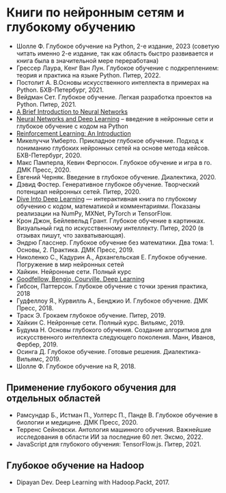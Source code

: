 # Книги по нейронным сетям и глубокому обучению

- Шолле Ф. Глубокое обучение на Python, 2-е издание, 2023 (советую читать именно 2-е издание, так как область быстро развивается и книга была в значительной мере переработана)
- Грессер Лаура, Кенг Ван Лун. Глубокое обучение с подкреплением: теория и практика на языке Python. Питер, 2022.
- Постолит А. В.Основы искусственного интеллекта в примерах на Python. БХВ-Петербург, 2021.
- Вейдман Сет. Глубокое обучение. Легкая разработка проектов на Python. Питер, 2021.
- [A Brief Introduction to Neural Networks](http://www.dkriesel.com/en/science/neural_networks)
- [Neural Networks and Deep Learning](http://neuralnetworksanddeeplearning.com/) – введение в нейронные сети и глубокое обучение с кодом на Python
- [Reinforcement Learning: An Introduction](https://web.archive.org/web/20161120043347/http://webdocs.cs.ualberta.ca:80/~sutton/book/ebook/the-book.html)
- Микелуччи Умберто. Прикладное глубокое обучение. Подход к пониманию глубоких нейронных сетей на основе метода кейсов. БХВ-Петербург, 2020.
- Макс Памперла, Кевин Фергюсон. Глубокое обучение и игра в го. ДМК Пресс, 2020.
- Евгений Черняк. Введение в глубокое обучение. Диалектика, 2020.
- Дэвид Фостер. Генеративное глубокое обучение. Творческий потенциал нейронных сетей. Питер, 2020.
- [Dive Into Deep Learning](https://d2l.ai/) — интерактивная книга по глубокому обучению с кодом, математикой и комментариями. Показаны реализации на NumPy, MXNet, PyTorch и TensorFlow.
- Крон Джон, Бейлевельд Грант. Глубокое обучение в картинках. Визуальный гид по искусственному интеллекту. Питер, 2020 (в отзывах пишут, что захватывающая).
- Эндрю Гласснер. Глубокое обучение без математики. Два тома: 1. Основы, 2. Практика. ДМК Пресс, 2019.
- Николенко С., Кадурин А., Архангельская Е. Глубокое обучение. Погружение в мир нейронных сетей
- Хайкин. Нейронные сети. Полный курс
- [Goodfellow, Bengio, Courville. Deep Learning](https://www.deeplearningbook.org/)
- Гибсон, Паттерсон. Глубокое обучение с точки зрения практика, 2018
- Гудфеллоу Я., Курвилль А., Бенджио И. Глубокое обучение. ДМК Пресс, 2018.
- Траск Э. Грокаем глубокое обучение. Питер, 2019.
- Хайкин С. Нейронные сети. Полный курс. Вильямс, 2019.
- Будума Н. Основы глубокого обучения. Создание алгоритмов для искусственного интеллекта следующего поколения. Манн, Иванов, Фербер, 2019.
- Осинга Д. Глубокое обучение. Готовые решения. Диалектика-Вильямс, 2019.
- Шолле Ф. Глубокое обучение на R, 2018.

## Применение глубокого обучения для отдельных областей

- Рамсундар Б., Истман П., Уолтерс П., Панде В. Глубокое обучение в биологии и медицине. ДМК Пресс, 2020.
- Терренс Сейновски. Антология машинного обучения. Важнейшие исследования в области ИИ за последние 60 лет. Эксмо, 2022.
- JаvaScript для глубокого обучения: TensorFlow.js. Питер, 2021.

## Глубокое обучение на Hadoop

- Dipayan Dev. Deep Learning with Hadoop.Packt, 2017.
